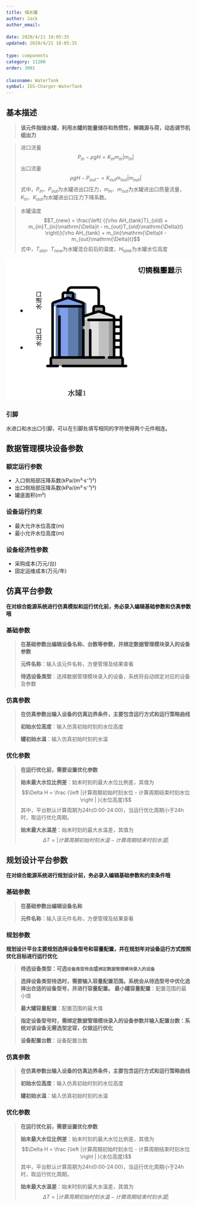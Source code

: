 ```yaml
---
title: 储水罐
author: Jack
author_email:

date: 2020/4/21 18:05:35
updated: 2020/4/21 18:05:35

type: components
category: 11200
order: 3001

classname: WaterTank
symbol: IES-Charger-WaterTank
---
```

## 基本描述

> **该元件指储水罐，利用水罐的能量储存和热惯性，解耦源与荷，动态调节机组出力**

> 进口流量
> $$P_{in}-ρgH=K_{in} m_{in} |m_{in} |$$
> 出口流量
> $$ρgH-P_{out}-=K_{out} m_{out} |m_{out} |$$
> 式中，$P_{in}$、$P_{out}$为水罐进出口压力，$m_{in}、m_{out}$为水罐进出口质量流量，$K_{in}、K_{out}$为水罐进出口压力下降系数。

>水罐温度
>$$T_{new} = \frac{\left( {{\rho AH_{tank}T}_{old} + m_{in}T_{in}\mathrm{\Delta}t - m_{out}T_{old}\mathrm{\Delta}t} \right)}{\rho AH_{tank} + m_{in}\mathrm{\Delta}t - m_{out}\mathrm{\Delta}t}$$
>式中，$T_{old}$，$T_{new}$为水罐混合前后的温度，$H_{tank}$为水罐水位高度

![储水罐](./IES-Charger-WaterTank.svg )

### 引脚

水进口和水出口引脚，可以在引脚处填写相同的字符使得两个元件相连。
## 数据管理模块设备参数

### 额定运行参数
- 入口侧局部压降系数(kPa/(m³·s⁻¹)²)
- 出口侧局部压降系数(kPa/(m³·s⁻¹)²)
- 罐底面积(m²)

### 设备运行约束
- 最大允许水位高度(m)
- 最小允许水位高度(m)
### 设备经济性参数
* 采购成本(万元/台)
* 固定运维成本(万元/年)



## 仿真平台参数

**在对综合能源系统进行仿真模拟和运行优化前，务必录入编辑基础参数和仿真参数哦**

### 基础参数

>**在基础参数出编辑设备名称、台数等参数，并绑定数据管理模块录入的设备参数**
> 
> **元件名称**：输入该元件名称，方便管理及结果查看
> 
> **待选设备类型**：选择数据管理模块录入的设备，系统将自动绑定对应的设备及参数

### 仿真参数

>**在仿真参数出输入设备的仿真边界条件，主要包含运行方式和运行策略曲线**
> 
> **初始水位高度**：输入仿真初始时刻的水位高度
> 
> **罐初始水温**：输入仿真初始时刻的水温

### 优化参数

>**在运行优化前，需要设置优化参数**
> 
> **始末最大水位比例差**：始末时刻的最大水位比例差，其值为
> $$\Delta H = \frac {\left |计算周期初始时刻水位 - 计算周期结束时刻水位  \right | }{水位高度}$$
> 其中，平台默认计算周期为24h(0:00-24:00)，当运行优化周期小于24h时，取运行优化周期。
> 
> **始末最大水温差**：始末时刻的最大水温差，其值为
> $$\Delta T= \left |计算周期初始时刻水温 - 计算周期结束时刻水温  \right | $$

## 规划设计平台参数

**在对综合能源系统进行规划设计前，务必录入编辑基础参数和约束条件哦**

### 基础参数

>**在基础参数出编辑设备名称**
> 
> **元件名称**：输入该元件名称，方便管理及结果查看

### 规划参数

**规划设计平台主要规划选择设备型号和容量配置，并在规划年对设备运行方式按照优化目标进行运行优化**

> **待选设备类型：可选`设备类型待选`或`绑定数据管理模块录入的设备`**
 
> **选择设备类型待选时，需要输入容量配置范围。系统会从待选型号中优化选择出合适的设备型号，并进行容量配置。**
> **最小罐容量配置**：配置范围的最小值
> 
> **最大罐容量配置**：配置范围的最大值

> **指定设备型号时，需绑定数据管理模块录入的设备参数并输入配置台数：系统对该设备无需选型定容，仅做运行优化**
> 
> **设备配置台数**：设备配置台数

### 仿真参数

>**在仿真参数出输入设备的仿真边界条件，主要包含运行方式和运行策略曲线**
> 
> **初始水位高度**：输入仿真初始时刻的水位高度
> 
> **罐初始水温**：输入仿真初始时刻的水温

### 优化参数

>**在运行优化前，需要设置优化参数**
> 
> **始末最大水位比例差**：始末时刻的最大水位比例差，其值为
> $$\Delta H = \frac {\left |计算周期初始时刻水位 - 计算周期结束时刻水位  \right | }{水位高度}$$
> 其中，平台默认计算周期为24h(0:00-24:00)，当运行优化周期小于24h时，取运行优化周期。
> 
> **始末最大水温差**：始末时刻的最大水温差，其值为
> $$\Delta T= \left |计算周期初始时刻水温 - 计算周期结束时刻水温  \right | $$